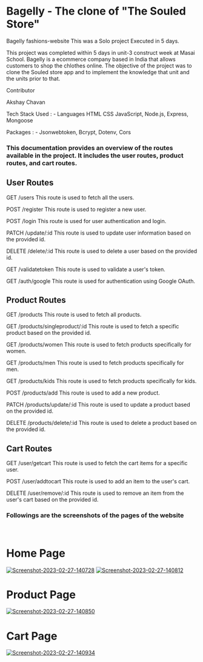 # Bagelly - The clone of "The Souled Store"

Bagelly fashions-website This was a Solo project Executed in 5 days.

This project was completed within 5 days in unit-3 construct week at Masai School. Bagelly is a ecommerce company based in India that allows customers to shop the chlothes online. The objective of the project was to clone the Souled store app and to implement the knowledge that unit and the units prior to that. 


Contributor

Akshay Chavan

Tech Stack Used : - Languages HTML CSS JavaScript, Node.js, Express, Mongoose

Packages : - Jsonwebtoken, Bcrypt, Dotenv, Cors

### This documentation provides an overview of the routes available in the project. It includes the user routes, product routes, and cart routes.

## User Routes
GET /users
This route is used to fetch all the users.

POST /register
This route is used to register a new user.

POST /login
This route is used for user authentication and login.

PATCH /update/:id
This route is used to update user information based on the provided id.

DELETE /delete/:id
This route is used to delete a user based on the provided id.

GET /validatetoken
This route is used to validate a user's token.

GET /auth/google
This route is used for authentication using Google OAuth.

## Product Routes
GET /products
This route is used to fetch all products.

GET /products/singleproduct/:id
This route is used to fetch a specific product based on the provided id.

GET /products/women
This route is used to fetch products specifically for women.

GET /products/men
This route is used to fetch products specifically for men.

GET /products/kids
This route is used to fetch products specifically for kids.

POST /products/add
This route is used to add a new product.

PATCH /products/update/:id
This route is used to update a product based on the provided id.

DELETE /products/delete/:id
This route is used to delete a product based on the provided id.

## Cart Routes
GET /user/getcart
This route is used to fetch the cart items for a specific user.

POST /user/addtocart
This route is used to add an item to the user's cart.

DELETE /user/remove/:id
This route is used to remove an item from the user's cart based on the provided id.



### Followings are the screenshots of the pages of the website
<br>



<h1>Home Page</h1>
<a href="https://ibb.co/7rnjZj0"><img src="https://i.ibb.co/5srGSGJ/Screenshot-2023-02-27-140728.png" alt="Screenshot-2023-02-27-140728" border="0"></a>
<a href="https://ibb.co/wR8JdZc"><img src="https://i.ibb.co/DtmG1Pr/Screenshot-2023-02-27-140812.png" alt="Screenshot-2023-02-27-140812" border="0"></a>
<h1>Product Page</h1>
<a href="https://ibb.co/5cBvZsK"><img src="https://i.ibb.co/GPckmCH/Screenshot-2023-02-27-140850.png" alt="Screenshot-2023-02-27-140850" border="0"></a>
<h1>Cart Page</h1>
<a href="https://ibb.co/LhjL9Ww"><img src="https://i.ibb.co/93KFyLX/Screenshot-2023-02-27-140934.png" alt="Screenshot-2023-02-27-140934" border="0"></a>




